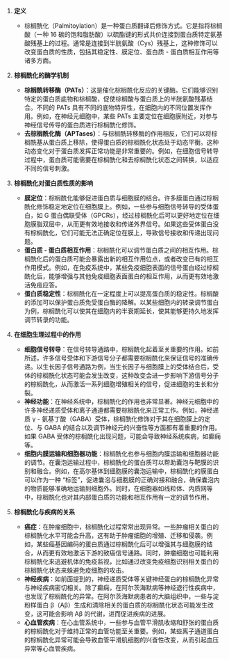 1. **定义**
    
    - 棕榈酰化（Palmitoylation）是一种蛋白质翻译后修饰方式。它是指将棕榈酸（一种 16 碳的饱和脂肪酸）以硫酯键的形式共价连接到蛋白质特定氨基酸残基上的过程。通常是连接到半胱氨酸（Cys）残基上，这种修饰可以改变蛋白质的性质，包括其稳定性、膜定位、蛋白质 - 蛋白质相互作用等诸多方面。
2. **棕榈酰化的酶学机制**
    
    - **棕榈酰转移酶（PATs）**：这是催化棕榈酰化反应的关键酶。它们能够识别特定的蛋白质底物和棕榈酸，促使棕榈酸与蛋白质上的半胱氨酸残基结合。不同的 PATs 具有不同的底物特异性，在细胞内的不同位置发挥作用。例如，在神经元细胞中，某些 PATs 主要定位在细胞膜附近，对参与神经信号传导的蛋白质进行棕榈酰化修饰。
    - **去棕榈酰化酶（APTases）**：与棕榈酰转移酶的作用相反，它们可以将棕榈酰基从蛋白质上移除，使得蛋白质的棕榈酰化状态处于动态平衡。这种动态变化对于蛋白质发挥正常功能是非常重要的。例如，在细胞信号转导过程中，蛋白质可能需要在棕榈酰化和去棕榈酰化状态之间转换，以适应不同的信号刺激。
3. **棕榈酰化对蛋白质性质的影响**
    
    - **膜定位**：棕榈酰化能够促进蛋白质与细胞膜的结合。许多膜蛋白通过棕榈酰化修饰稳定地定位在细胞膜上。例如，一些参与细胞信号转导的受体蛋白，如 G 蛋白偶联受体（GPCRs），经过棕榈酰化后可以更好地定位在细胞膜脂双层中，从而更有效地接收和传递外界信号。如果这些受体蛋白没有棕榈酰化，它们可能无法正确定位在膜上，导致信号接收和传递出现问题。
    - **蛋白质 - 蛋白质相互作用**：棕榈酰化可以调节蛋白质之间的相互作用。棕榈酰化后的蛋白质可能会暴露出新的相互作用位点，或者改变已有的相互作用模式。例如，在免疫系统中，某些免疫细胞表面的信号蛋白经过棕榈酰化后，能够增强与其他免疫细胞表面蛋白的相互作用，从而更有效地激活免疫应答。
    - **蛋白质稳定性**：棕榈酰化在一定程度上可以提高蛋白质的稳定性。棕榈酸的添加可以保护蛋白质免受蛋白酶的降解。以某些细胞内的转录调节蛋白为例，棕榈酰化可以使其在细胞内的半衰期延长，使其能够更持久地发挥调节转录的功能。
4. **在细胞生理过程中的作用**
    
    - **细胞信号转导**：在信号转导通路中，棕榈酰化起着至关重要的作用。如前所述，许多信号受体和下游信号分子都需要棕榈酰化来保证信号的准确传递。以生长因子信号通路为例，当生长因子与细胞膜上的受体结合后，受体的棕榈酰化状态可能会发生改变，这种改变会进一步影响下游信号分子的棕榈酰化，从而激活一系列细胞增殖相关的信号，促进细胞的生长和分裂。
    - **神经功能**：在神经系统中，棕榈酰化的作用也非常显著。神经元细胞中的许多神经递质受体和离子通道都需要棕榈酰化来正常工作。例如，神经递质 γ - 氨基丁酸（GABA）受体，棕榈酰化修饰对于其在细胞膜上的定位、与 GABA 的结合以及调节神经元的兴奋性等方面都有着重要的作用。如果 GABA 受体的棕榈酰化出现问题，可能会导致神经系统疾病，如癫痫等。
    - **细胞内膜运输和细胞器功能**：棕榈酰化也参与细胞内膜运输和细胞器功能的调节。在囊泡运输过程中，棕榈酰化的蛋白质可以帮助囊泡与靶膜的识别和融合。例如，在高尔基体到细胞膜的囊泡运输中，棕榈酰化的膜蛋白可以作为一种 “标签”，促进囊泡与细胞膜的正确对接和融合，确保囊泡内的物质能够准确地运输到细胞外。同时，在细胞器如线粒体、内质网等中，棕榈酰化也对其内部蛋白质的功能和相互作用有一定的调节作用。
5. **棕榈酰化与疾病的关系**
    
    - **癌症**：在肿瘤细胞中，棕榈酰化过程常常出现异常。一些肿瘤相关蛋白的棕榈酰化水平可能会升高，这有助于肿瘤细胞的增殖、迁移和侵袭。例如，某些癌基因编码的蛋白质通过棕榈酰化后可以增强其与细胞膜的结合，从而更有效地激活下游的致癌信号通路。同时，肿瘤细胞也可能利用棕榈酰化来逃避机体的免疫监视，比如通过改变免疫细胞识别相关蛋白的棕榈酰化状态来躲避免疫细胞的攻击。
    - **神经疾病**：如前面提到的，神经递质受体等关键神经蛋白的棕榈酰化异常与神经疾病密切相关。除了癫痫，在阿尔茨海默病等神经退行性疾病中，也发现了棕榈酰化的异常。在阿尔茨海默病患者的大脑组织中，一些与淀粉样蛋白 β（Aβ）生成和清除相关的蛋白质的棕榈酰化状态可能发生改变，这可能会影响 Aβ 的代谢，进而促进疾病的进展。
    - **心血管疾病**：在心血管系统中，一些参与血管平滑肌收缩和舒张的蛋白质的棕榈酰化对于维持正常的血管功能至关重要。例如，某些离子通道蛋白的棕榈酰化异常可能会导致血管平滑肌细胞的兴奋性改变，从而引起血压异常等心血管疾病。